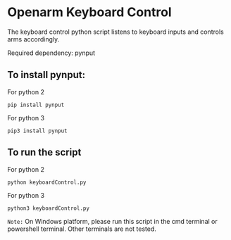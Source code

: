 # Openarm Keyboard Control
The keyboard control python script listens to keyboard inputs and controls arms accordingly.

Required dependency: pynput  

## To install pynput:  
For python 2
```
pip install pynput
```

For python 3
```
pip3 install pynput
```

## To run the script
For python 2
```
python keyboardControl.py
```

For python 3
```
python3 keyboardControl.py
```

`Note:` On Windows platform, please run this script in the cmd terminal or powershell terminal. Other terminals are not tested.